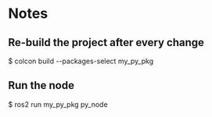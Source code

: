 # Notes

## Re-build the project after every change
$ colcon build --packages-select my_py_pkg

## Run the node
$ ros2 run my_py_pkg py_node